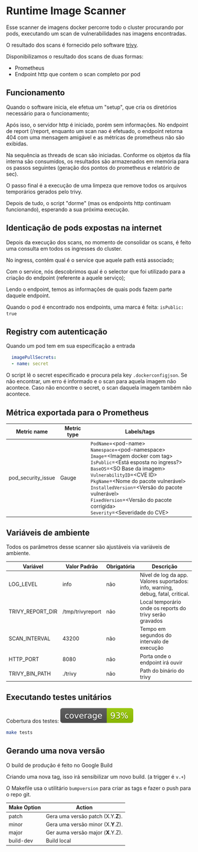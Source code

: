 # Runtime Image Scanner
Esse scanner de imagens docker percorre todo o cluster procurando por pods, executando um scan de vulnerabilidades nas
imagens encontradas.

O resultado dos scans é fornecido pelo software [trivy](https://github.com/aquasecurity/trivy).

Disponibilizamos o resultado dos scans de duas formas:
- Prometheus
- Endpoint http que contem o scan completo por pod

## Funcionamento
Quando o software inicia, ele efetua um "setup", que cria os diretórios necessário para o funcionamento;

Após isso, o servidor http é iniciado, porém sem informações. No endpoint de report (/report, 
enquanto um scan nao é efetuado, o endpoint retorna 404 com uma mensagem amigável e as métricas de prometheus não são exibidas.

Na sequência as threads de scan são iniciadas. Conforme os objetos da fila interna são consumidos, os resultados são 
armazenados em memória para os passos seguintes (geração dos pontos do prometheus e relatório de sec).

O passo final é a execução de uma limpeza que remove todos os arquivos temporários gerados pelo trivy.

Depois de tudo, o script "dorme" (mas os endpoints http continuam funcionando), esperando a sua próxima execução.

## Identicação de pods expostas na internet
Depois da execução dos scans, no momento de consolidar os scans, é feito uma consulta em todos os ingresses do cluster.

No ingress, contém qual é o service que aquele path está associado;

Com o service, nós descobrimos qual é o selector que foi utilizado para a criação do endpoint (referente a aquele serviço);

Lendo o endpoint, temos as informações de quais pods fazem parte daquele endpoint.

Quando o pod é encontrado nos endpoints, uma marca é feita: `isPublic: true` 

## Registry com autenticação
Quando um pod tem em sua especificação a entrada
```yaml
  imagePullSecrets:
  - name: secret
```
O script lê o secret especificado e procura pela key `.dockerconfigjson`. Se não encontrar, um erro é informado e o 
scan para aquela imagem não acontece.
Caso não encontre o secret, o scan daquela imagem também não acontece.

## Métrica exportada para o Prometheus

 Metric name| Metric type | Labels/tags  |
| ---------- | ----------- | ----------- |
|pod_security_issue|Gauge|`PodName`=&lt;pod-name&gt; <br> `Namespace`=&lt;pod-namespace&gt;<br> `Image`=&lt;Imagem docker com tag&gt;<br> `IsPublic`=&lt;Está esposta no ingress?&gt;<br> `BaseOS`=&lt;SO Base da imagem&gt;<br> `VulnerabilityID`=&lt;CVE ID&gt;<br> `PkgName`=&lt;Nome do pacote vulnerável&gt;<br> `InstalledVersion`=&lt;Versão do pacote vulnerável&gt;<br> `FixedVersion`=&lt;Versão do pacote corrigida&gt;<br> `Severity`=&lt;Severidade do CVE&gt;|

## Variáveis de ambiente
Todos os parâmetros desse scanner são ajustáveis via variáveis de ambiente.

|Variável|Valor Padrão|Obrigatória|Descrição|
|---|---|---|---|
|LOG_LEVEL|info|não|Nível de log da app. Valores suportados: info, warning, debug, fatal, critical.|
|TRIVY_REPORT_DIR|/tmp/trivyreport|não|Local temporário onde os reports do trivy serão gravados|
|SCAN_INTERVAL|43200|não|Tempo em segundos do intervalo de execução|
|HTTP_PORT|8080|não|Porta onde o endpoint irá ouvir|
|TRIVY_BIN_PATH|./trivy|não|Path do binário do trivy|

## Executando testes unitários
Cobertura dos testes: ![](coverage.svg)
```bash
make tests
```
## Gerando uma nova versão

O build de produção é feito no Google Build

Criando uma nova tag, isso irá sensibilizar um novo build. (a trigger é `v.+`)

O Makefile usa o utilitário `bumpversion` para criar as tags e fazer o push para o repo git.

|Make Option|Action|
|---|---|
|patch|Gera uma versão patch (X.Y.**Z**).|
|minor|Gera uma versão minor (X.**Y**.Z).|
|major|Ger auma versão major (**X**.Y.Z).|
|build-dev|Build local|